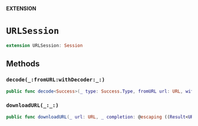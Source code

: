 **EXTENSION**

# `URLSession`
```swift
extension URLSession: Session
```

## Methods
### `decode(_:fromURL:withDecoder:_:)`

```swift
public func decode<Success>(_ type: Success.Type, fromURL url: URL, withDecoder decoder: JSONDecoder, _ completion: @escaping ((Result<Success, Error>) -> Void)) -> Cancellable where Success: Decodable
```

### `downloadURL(_:_:)`

```swift
public func downloadURL(_ url: URL, _ completion: @escaping ((Result<URL, Error>) -> Void)) -> Cancellable
```
